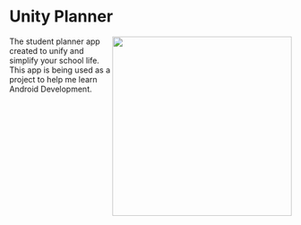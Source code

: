 # Unity Planner 
<img align="right" src="http://www.nbdeg.com/images/unityplanner.png" height="320" width="320">

The student planner app created to unify and simplify your school life.
This app is being used as a project to help me learn Android Development.
